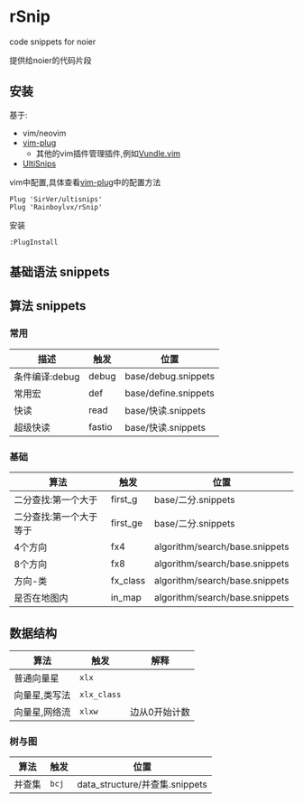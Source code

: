 # rSnip

code snippets for noier

提供给noier的代码片段

## 安装

基于:

- vim/neovim
- [vim-plug](https://github.com/junegunn/vim-plug)
  - 其他的vim插件管理插件,例如[Vundle.vim](https://github.com/VundleVim/Vundle.vim)
- [UltiSnips](https://github.com/SirVer/ultisnips)

vim中配置,具体查看[vim-plug](https://github.com/junegunn/vim-plug#example)中的配置方法

```
Plug 'SirVer/ultisnips'
Plug 'Rainboylvx/rSnip'
```

安装
```
:PlugInstall
```

## 基础语法 snippets

## 算法 snippets

### 常用

| 描述           | 触发   | 位置                 |
|----------------|--------|----------------------|
| 条件编译:debug | debug  | base/debug.snippets  |
| 常用宏         | def    | base/define.snippets |
| 快读           | read   | base/快读.snippets   |
| 超级快读       | fastio | base/快读.snippets   |

### 基础

 | 算法                    | 触发     | 位置                           |
 |-------------------------|----------|--------------------------------|
 | 二分查找:第一个大于     | first_g  | base/二分.snippets             |
 | 二分查找:第一个大于等于 | first_ge | base/二分.snippets             |
 | 4个方向                 | fx4      | algorithm/search/base.snippets |
 | 8个方向                 | fx8      | algorithm/search/base.snippets |
 | 方向-类                 | fx_class | algorithm/search/base.snippets |
 | 是否在地图内            | in_map   | algorithm/search/base.snippets |

## 数据结构

| 算法          | 触发        | 解释          |
|---------------|-------------|---------------|
| 普通向量星    | `xlx`       |               |
| 向量星,类写法 | `xlx_class` |               |
| 向量星,网络流 | `xlxw`      | 边从0开始计数 |

### 树与图

| 算法   | 触发  | 位置                           |
|--------|-------|--------------------------------|
| 并查集 | `bcj` | data_structure/并查集.snippets |
